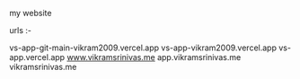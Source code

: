 my website 

urls :-

vs-app-git-main-vikram2009.vercel.app
vs-app-vikram2009.vercel.app
vs-app.vercel.app
www.vikramsrinivas.me
app.vikramsrinivas.me
vikramsrinivas.me
